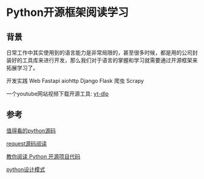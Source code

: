# Python开源框架阅读学习

## 背景
日常工作中其实使用到的语言能力是非常局限的，甚至很多时候，都是用的公司封装好的工具库来进行开发，那么我们对于语言的掌握和学习就需要通过开源框架来拓展学习了。


开发实践
Web
Fastapi
aiohttp
Django
Flask
爬虫
Scrapy

一个youtube网站视频下载开源工具: [yt-dlp](https://github.com/yt-dlp/yt-dlp)



## 参考
[值得看的python源码](http://codeclub.bid/wiki/index.html?file=010-Python/093-%E5%80%BC%E5%BE%97%E7%9C%8B%E7%9A%84Python%E5%BC%80%E6%BA%90%E4%BB%A3%E7%A0%81)

[request源码阅读](https://github.com/wangshunping/read_requests)

[教你阅读 Python 开源项目代码](https://learnku.com/articles/23010/teach-you-to-read-the-python-open-source-project-code)

[python设计模式](https://github.com/faif/python-patterns)